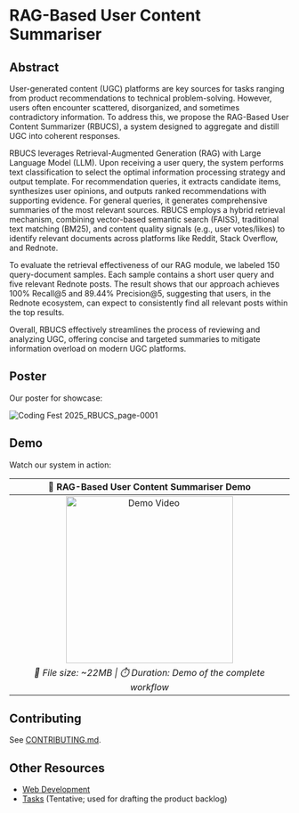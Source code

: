 # RAG-Based User Content Summariser

## Abstract
User-generated content (UGC) platforms are key sources for tasks ranging from product recommendations to technical problem-solving. However, users often encounter scattered, disorganized, and sometimes contradictory information. To address this, we propose the RAG-Based User Content Summarizer (RBUCS), a system designed to aggregate and distill UGC into coherent responses.

RBUCS leverages Retrieval-Augmented Generation (RAG) with Large Language Model (LLM). Upon receiving a user query, the system performs text classification to select the optimal information processing strategy and output template. For recommendation queries, it extracts candidate items, synthesizes user opinions, and outputs ranked recommendations with supporting evidence. For general queries, it generates comprehensive summaries of the most relevant sources. RBUCS employs a hybrid retrieval mechanism, combining vector-based semantic search (FAISS), traditional text matching (BM25), and content quality signals (e.g., user votes/likes) to identify relevant documents across platforms like Reddit, Stack Overflow, and Rednote.

To evaluate the retrieval effectiveness of our RAG module, we labeled 150 query-document samples. Each sample contains a short user query and five relevant Rednote posts. The result shows that our approach achieves 100% Recall@5 and 89.44% Precision@5, suggesting that users, in the Rednote ecosystem, can expect to consistently find all relevant posts within the top results.

Overall, RBUCS effectively streamlines the process of reviewing and analyzing UGC, offering concise and targeted summaries to mitigate information overload on modern UGC platforms.

## Poster
Our poster for showcase:

![Coding Fest 2025_RBUCS_page-0001](https://github.com/user-attachments/assets/dd4391c4-95c4-45c0-aa6d-18def2d1d720)

## Demo
Watch our system in action:

<table>
  <thead>
    <tr>
      <th width="100%" align="center">🎥 RAG-Based User Content Summariser Demo</th>
    </tr>
  </thead>
  <tbody>
    <tr>
      <td align="center">
        <a href="./demo/844_1757462005.mp4">
          <img src="https://img.shields.io/badge/📹_Click_to_Download-Demo_Video-blue?style=for-the-badge&logo=video" alt="Demo Video" width="300"/>
        </a>
      </td>
    </tr>
    <tr>
      <td align="center">
        <i>📁 File size: ~22MB | ⏱️ Duration: Demo of the complete workflow</i>
      </td>
    </tr>
  </tbody>
</table>

## Contributing
See [CONTRIBUTING.md](https://github.com/yilil/RAG-Based-User-Content-Summariser/blob/main/Project/CONTRIBUTING.md).

## Other Resources
- [Web Development](https://www.notion.so/Web-Development-d45066738c604a8cbf783bf8ac1bcae7?pvs=4)
- [Tasks](https://docs.google.com/document/d/1pWmh07-DyQ-Cz5ZIpRNOjjC2DhFShZApeUEzYii5-n4/edit?usp=sharing) (Tentative; used for drafting the product backlog)
